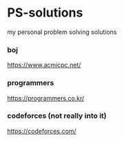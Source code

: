 # PS-solutions

my personal problem solving solutions

### boj

https://www.acmicpc.net/

### programmers

https://programmers.co.kr/

### codeforces (not really into it)

https://codeforces.com/

